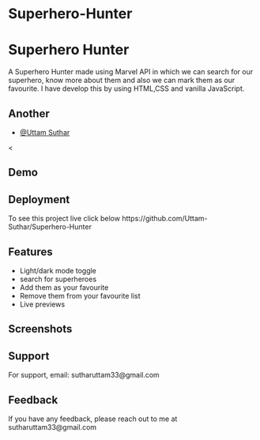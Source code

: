 # Superhero-Hunter
<h1>Superhero Hunter</h1>

<p>A Superhero Hunter made using Marvel API in which we can search for our superhero, know more about them and also we can
mark them as our favourite. I have develop this by using HTML,CSS and vanilla JavaScript.</p>


<h2>Another</h2>

<ul>
    <li><a href="https://github.com/Uttam-Suthar">@Uttam Suthar</a></li>
</ul>
<


<h2>Demo</h2>

<h2>Deployment</h2>

<p>To see this project live click below <Link:sp>https://github.com/Uttam-Suthar/Superhero-Hunter</Link:sp></p>

<h2>Features</h2>
<ul>
    <li>Light/dark mode toggle</li>
    <li>search for superheroes</li>
    <li>Add them as your favourite</li>
    <li>Remove them from your favourite list</li>
    <li>Live previews</li>
</ul>

<h2>Screenshots</h2>

<h2>Support</h2>

<p>For support, email: sutharuttam33@gmail.com</p>

<h2>Feedback</h2>

<p>If you have any feedback, please reach out to me at sutharuttam33@gmail.com</p>

